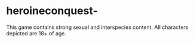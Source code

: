 # heroineconquest-
This game contains strong sexual and interspecies content. All characters depicted are 18+ of age.
